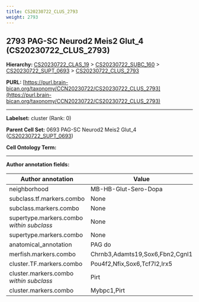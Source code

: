 ```yaml
---
title: CS20230722_CLUS_2793
weight: 2793
---
```

## 2793 PAG-SC Neurod2 Meis2 Glut_4 (CS20230722_CLUS_2793)
<b>Hierarchy: </b>
[CS20230722_CLAS_19](../CS20230722_CLAS_19) >
[CS20230722_SUBC_160](../CS20230722_SUBC_160) >
[CS20230722_SUPT_0693](../CS20230722_SUPT_0693) >
[CS20230722_CLUS_2793](../CS20230722_CLUS_2793)

**PURL:** [https://purl.brain-bican.org/taxonomy/CCN20230722/CS20230722_CLUS_2793](https://purl.brain-bican.org/taxonomy/CCN20230722/CS20230722_CLUS_2793)

---


**Labelset:** cluster (Rank: 0)

**Parent Cell Set:** 0693 PAG-SC Neurod2 Meis2 Glut_4 ([CS20230722_SUPT_0693](../CS20230722_SUPT_0693))



**Cell Ontology Term:** 

[MARKER GENES.]: #


---

[TRANSFERRED ANNOTATIONS.]: #


[AUTHOR ANNOTATION FIELDS.]: #


**Author annotation fields:**

| Author annotation | Value |
|-------------------|-------|
|neighborhood|MB-HB-Glut-Sero-Dopa|
|subclass.tf.markers.combo|None|
|subclass.markers.combo|None|
|supertype.markers.combo _within subclass_|None|
|supertype.markers.combo|None|
|anatomical_annotation|PAG do|
|merfish.markers.combo|Chrnb3,Adamts19,Sox6,Fbn2,Cgnl1|
|cluster.TF.markers.combo|Pou4f2,Nfix,Sox6,Tcf7l2,Irx5|
|cluster.markers.combo _within subclass_|Pirt|
|cluster.markers.combo|Mybpc1,Pirt|
